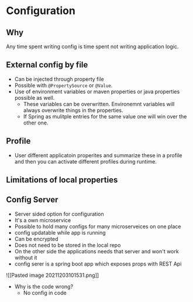 

# Configuration 
## Why 
Any time spent writing config is time spent not writing application logic. 

## External config by file 
- Can be injected through property file 
- Possible with `@PropertySource` or `@Value`. 
- Use of environment variables or maven properties or java properties possible as well. 
	- These variables  can be overwritten. Environemnt variables will always overwrite things in the properties. 
	- If Spring as mulitple entries for the same value one will win over the other one. 

## Profile
- User different applicatoin properites and summarize these in a profile and then you can activate different profiles during runtime. 

## Limitations of local properties 

## Config Server
- Server sided option for configuration 
- It's a own microservice 
- Possible to hold many configs for many microserveices on one place 
- config updatable while app is running 
- Can be encrypted 
- Does not need to be stored in the local repo 
- On the other side the applications needs that server and won't work without it 
- config serer is a spring boot app which exposes props with REST Api 


![[Pasted image 20211203101531.png]]
- Why is the code wrong? 
	- No config in code


